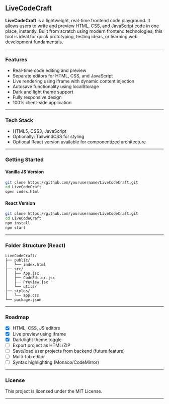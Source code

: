 
## LiveCodeCraft

**LiveCodeCraft** is a lightweight, real-time frontend code playground. It allows users to write and preview HTML, CSS, and JavaScript code in one place, instantly. Built from scratch using modern frontend technologies, this tool is ideal for quick prototyping, testing ideas, or learning web development fundamentals.

---

### Features

- Real-time code editing and preview
- Separate editors for HTML, CSS, and JavaScript
- Live rendering using iframe with dynamic content injection
- Autosave functionality using localStorage
- Dark and light theme support
- Fully responsive design
- 100% client-side application

---

### Tech Stack

- HTML5, CSS3, JavaScript
- Optionally: TailwindCSS for styling
- Optional React version available for componentized architecture

---

### Getting Started

#### Vanilla JS Version

```bash
git clone https://github.com/yourusername/LiveCodeCraft.git
cd LiveCodeCraft
open index.html
```

#### React Version

```bash
git clone https://github.com/yourusername/LiveCodeCraft.git
cd LiveCodeCraft
npm install
npm start
```

---

### Folder Structure (React)

```
LiveCodeCraft/
├── public/
│   └── index.html
├── src/
│   ├── App.jsx
│   ├── CodeEditor.jsx
│   ├── Preview.jsx
│   └── utils/
├── styles/
│   └── app.css
└── package.json
```

---

### Roadmap

- [x] HTML, CSS, JS editors
- [x] Live preview using iframe
- [x] Dark/light theme toggle
- [ ] Export project as HTML/ZIP
- [ ] Save/load user projects from backend (future feature)
- [ ] Multi-tab editor
- [ ] Syntax highlighting (Monaco/CodeMirror)

---

### License

This project is licensed under the MIT License.

---
